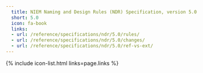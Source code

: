 ```yaml
---
  title: NIEM Naming and Design Rules (NDR) Specification, version 5.0
  short: 5.0
  icon: fa-book
  links:
  - url: /reference/specifications/ndr/5.0/rules/
  - url: /reference/specifications/ndr/5.0/changes/
  - url: /reference/specifications/ndr/5.0/ref-vs-ext/
---
```


{% include icon-list.html links=page.links %}
